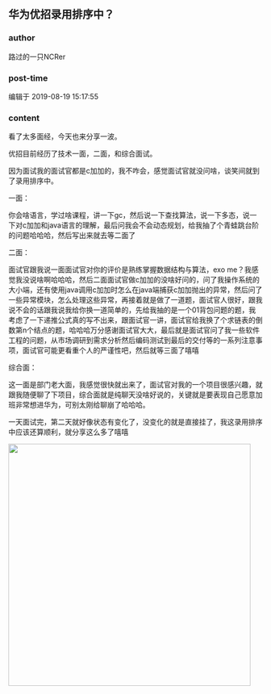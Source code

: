 ## 华为优招录用排序中？
### author 
路过的一只NCRer
### post-time 

编辑于  2019-08-19 15:17:55
### content 
<div class="post-topic-des nc-post-content">
 <p>
  看了太多面经，今天也来分享一波。
 </p>
 <p>
  优招目前经历了技术一面，二面，和综合面试。
 </p>
 <p>
  因为面试我的面试官都是c加加的，我不咋会，感觉面试官就没问啥，谈笑间就到了录用排序中。
 </p>
 <p>
  一面：
 </p>
 <p>
  你会啥语言，学过啥课程，讲一下gc，然后说一下查找算法，说一下多态，说一下对c加加和java语言的理解，最后问我会不会动态规划，给我抽了个青蛙跳台阶的问题哈哈哈，然后写出来就去等二面了
 </p>
 <p>
  二面：
 </p>
 <p>
  面试官跟我说一面面试官对你的评价是熟练掌握数据结构与算法，exo me？我感觉我没说啥啊哈哈哈，然后二面面试官做c加加的没啥好问的，问了我操作系统的大小端，还有使用java调用c加加时怎么在java端捕获c加加抛出的异常，然后问了一些异常模块，怎么处理这些异常，再接着就是做了一道题，面试官人很好，跟我说不会的话跟我说我给你换一道简单的，先给我抽的是一个01背包问题的题，我考虑了一下递推公式真的写不出来，跟面试官一讲，面试官给我换了个求链表的倒数第n个结点的题，哈哈哈万分感谢面试官大大，最后就是面试官问了我一些软件工程的问题，从市场调研到需求分析然后编码测试到最后的交付等的一系列注意事项，面试官可能更看重个人的严谨性吧，然后就等三面了嘻嘻
 </p>
 <p>
  综合面：
 </p>
 <p>
  这一面是部门老大面，我感觉很快就出来了，面试官对我的一个项目很感兴趣，就跟我随便聊了下项目，综合面就是纯聊天没啥好说的，关键就是要表现自己愿意加班非常想进华为，可别太刚给聊崩了哈哈哈。
 </p>
 <p>
  一天面试完，第二天就好像状态有变化了，没变化的就是直接挂了，我这录用排序中应该还算顺利，就分享这么多了嘻嘻
 </p>
 <p>
  <img src="https://uploadfiles.nowcoder.com/images/20190819/767682553_1566187445558_501918A149D967CE419801FAD673D835" style="height:auto;width:480px;"/>
 </p>
 <p>
  <br/>
 </p>
 <p>
  <br/>
 </p>
</div>
